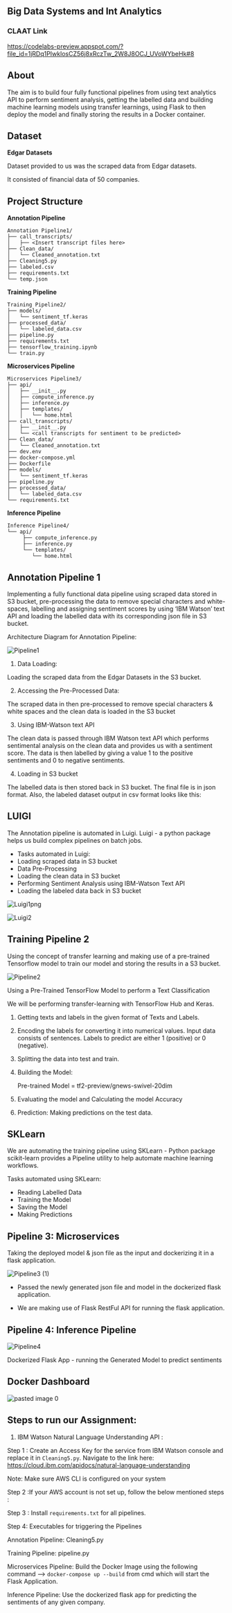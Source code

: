 ## Big Data Systems and Int Analytics

### CLAAT Link

https://codelabs-preview.appspot.com/?file_id=1jRDq1PIwklosCZ56j8xRczTw_2W8J8OCJ_UVoWYbeHk#8

## About

The aim is to build four fully functional pipelines from using text analytics API to perform sentiment analysis, getting the labelled data and building machine learning models using transfer learnings, using Flask to then deploy the model and finally storing the results in a Docker container.

## Dataset

**Edgar Datasets**

Dataset provided to us was the scraped data from Edgar datasets. 

It consisted of financial data of  50 companies. 

## Project Structure

**Annotation Pipeline**

```
Annotation Pipeline1/
├── call_transcripts/
│   ├── <Insert transcript files here>
├── Clean_data/
│   └── Cleaned_annotation.txt
├── Cleaning5.py
├── labeled.csv
├── requirements.txt
└── temp.json
 ```
 
 
**Training Pipeline**
 
 ```
 Training Pipeline2/
├── models/
│   └── sentiment_tf.keras
├── processed_data/
│   └── labeled_data.csv
├── pipeline.py
├── requirements.txt
├── tensorflow_training.ipynb
└── train.py
```


**Microservices Pipeline**

```
Microservices Pipeline3/
├── api/
│   ├── __init__.py
│   ├── compute_inference.py
│   ├── inference.py
│   ├── templates/
│   │   └── home.html
├── call_transcripts/
│   ├── __init__.py
│   └── <call transcripts for sentiment to be predicted>
├── Clean_data/
│   └── Cleaned_annotation.txt
├── dev.env
├── docker-compose.yml
├── Dockerfile
├── models/
│   └── sentiment_tf.keras
├── pipeline.py
├── processed_data/
│   └── labeled_data.csv
└── requirements.txt
```


**Inference Pipeline**

```
Inference Pipeline4/
└── api/
     ├── compute_inference.py
     ├── inference.py
     └── templates/
        └── home.html
```


## Annotation Pipeline 1

Implementing a fully functional data pipeline using scraped data stored in S3 bucket, pre-processing the data to remove special characters and white-spaces, labelling and assigning sentiment scores by using ‘IBM Watson’ text API and loading the labelled data with its corresponding json file in S3 bucket.

Architecture Diagram for Annotation Pipeline:

![Pipeline1](https://user-images.githubusercontent.com/59594174/112587701-71fe3380-8dd4-11eb-91ce-19db601407fe.png)


1. Data Loading:

Loading the scraped data from the Edgar Datasets in the S3 bucket.

2. Accessing the Pre-Processed Data:

The scraped data in then pre-processed to remove special characters & white spaces and the clean data is loaded in the S3 bucket 

3. Using IBM-Watson text API

The clean data is passed through IBM Watson text API which performs sentimental analysis on the clean data and provides us with a sentiment score. The data is then labelled by giving a value 1 to the positive sentiments and 0 to negative sentiments.

4. Loading in S3 bucket

The labelled data is then stored back in S3 bucket. The final file is in json format. 
Also, the labeled dataset output in csv format looks like this:

## LUIGI

The Annotation pipeline is automated in Luigi. Luigi - a python package helps us build complex pipelines on batch jobs.

- Tasks automated in Luigi:
- Loading scraped data in S3 bucket
- Data Pre-Processing
- Loading the clean data in S3 bucket
- Performing Sentiment Analysis using IBM-Watson Text API
- Loading the labeled data back in S3 bucket

![Luigi1png](https://user-images.githubusercontent.com/59594174/112587857-bbe71980-8dd4-11eb-84e2-44453eb6d99d.png)


![Luigi2](https://user-images.githubusercontent.com/59594174/112587866-c1dcfa80-8dd4-11eb-82a1-5bbec31e6248.png)

## Training Pipeline 2

Using the concept of transfer learning and making use of a pre-trained Tensorflow model to train our model and storing the results in a S3 bucket. 

![Pipeline2](https://user-images.githubusercontent.com/59594174/112587719-7c203200-8dd4-11eb-9306-7162cac05ef1.png)


Using a Pre-Trained TensorFlow Model to perform a Text Classification

We will be performing transfer-learning with TensorFlow Hub and Keras.

1. Getting texts and labels in the given format of Texts and Labels.

2. Encoding the labels for converting it into numerical values. Input data consists of sentences. Labels to predict are either 1 (positive) or 0 (negative).

3. Splitting the data into test and train.

4. Building the Model: 

   Pre-trained Model = tf2-preview/gnews-swivel-20dim

5. Evaluating the model and Calculating the model Accuracy

6. Prediction: Making predictions on the test data.

## SKLearn

We are automating the training pipeline using SKLearn - Python package scikit-learn provides a Pipeline utility to help automate machine learning workflows.

Tasks automated using SKLearn:

- Reading Labelled Data
- Training the Model
- Saving the Model
- Making Predictions

## Pipeline 3: Microservices

Taking the deployed model & json file as the input and dockerizing it in a flask application. 

![Pipeline3 (1)](https://user-images.githubusercontent.com/59594174/112607087-315fe380-8def-11eb-8962-761d88c98d3e.png)

- Passed the newly generated json file and  model in the dockerized flask application.

- We are making use of Flask RestFul API for running the flask application.




## Pipeline 4: Inference Pipeline

![Pipeline4](https://user-images.githubusercontent.com/59594174/112607109-36bd2e00-8def-11eb-8019-39af7fd37742.png)

Dockerized Flask App - running the Generated Model to predict sentiments



## Docker Dashboard

![pasted image 0](https://user-images.githubusercontent.com/59594174/112645724-2d4aba80-8e1d-11eb-8b51-0d40a74568d9.png)


## Steps to run our Assignment:

1. IBM Watson Natural Language Understanding API :

Step 1 : Create an Access Key for the service from IBM Watson console and replace it in `Cleaning5.py`.
         Navigate to the link here: https://cloud.ibm.com/apidocs/natural-language-understanding

Note: Make sure AWS CLI is configured on your system

Step 2 :If your AWS account is not set up, follow the below mentioned steps :

Step 3 : Install `requirements.txt` for all pipelines.

Step 4: Executables for triggering the Pipelines

Annotation Pipeline: Cleaning5.py 

Training Pipeline: pipeline.py

Microservices Pipeline: Build the Docker Image using the following command  --> `docker-compose up --build` from cmd which will start the Flask Application.

Inference Pipeline: Use the dockerized flask app for predicting the sentiments of any given company.



